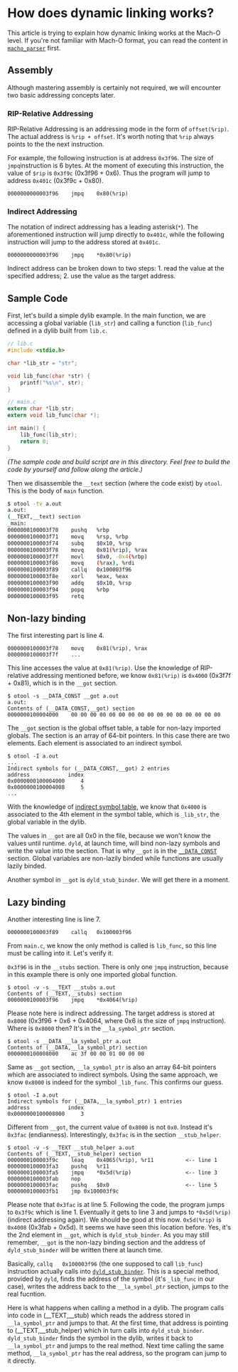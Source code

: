 # How does dynamic linking works?

This article is trying to explain how dynamic linking works at the Mach-O level. If you're not familiar with Mach-O format, you can read the content in [`macho_parser`](https://github.com/qyang-nj/llios/tree/main/macho_parser) first.

## Assembly
Although mastering assembly is certainly not required, we will encounter two basic addressing concepts later.

### RIP-Relative Addressing
RIP-Relative Addressing is an addressing mode in the form of `offset(%rip)`. The actual address is `%rip + offset`. It's worth noting that `%rip` always points to the the next instruction.

For example, the following instruction is at address `0x3f96`. The size of `jmpq`instruction is 6 bytes. At the moment of executing this instruction, the value of `$rip` is `0x3f9c` (0x3f96 + 0x6). Thus the program will jump to address `0x401c` (0x3f9c + 0x80).
```
0000000000003f96    jmpq    0x80(%rip)
```

### Indirect Addressing
The notation of indirect addressing has a leading asterisk(`*`). The aforementioned instruction will jump directly to `0x401c`, while the following instruction will jump to the address stored at `0x401c`.
```
0000000000003f96    jmpq    *0x80(%rip)
```
Indirect address can be broken down to two steps: 1. read the value at the specified address; 2. use the value as the target address.

## Sample Code
First, let's build a simple dylib example. In the main function, we are accessing a global variable (`lib_str`) and calling a function (`lib_func`) defined in a dylib built from `lib.c`.

```c
// lib.c
#include <stdio.h>

char *lib_str = "str";

void lib_func(char *str) {
    printf("%s\n", str);
}

```

``` c
// main.c
extern char *lib_str;
extern void lib_func(char *);

int main() {
    lib_func(lib_str);
    return 0;
}
```
*(The sample code and build script are in this directory. Feel free to build the code by yourself and follow along the article.)*

Then we disassemble the `__text` section (where the code exist) by `otool`. This is the body of `main` function.

``` bash
$ otool -tv a.out
a.out:
(__TEXT,__text) section
_main:
0000000100003f70	pushq	%rbp
0000000100003f71	movq	%rsp, %rbp
0000000100003f74	subq	$0x10, %rsp
0000000100003f78	movq	0x81(%rip), %rax
0000000100003f7f	movl	$0x0, -0x4(%rbp)
0000000100003f86	movq	(%rax), %rdi
0000000100003f89	callq	0x100003f96
0000000100003f8e	xorl	%eax, %eax
0000000100003f90	addq	$0x10, %rsp
0000000100003f94	popq	%rbp
0000000100003f95	retq
```

## Non-lazy binding
The first interesting part is line 4.
```
0000000100003f78    movq    0x81(%rip), %rax
0000000100003f7f    ...
```
This line  accesses the value at `0x81(%rip)`. Use the knowledge of RIP-relative addressing mentioned before, we know `0x81(%rip)` is `0x4000` (0x3f7f + 0x81), which is in the `__got` section.

```
$ otool -s __DATA_CONST __got a.out
a.out:
Contents of (__DATA_CONST,__got) section
0000000100004000	00 00 00 00 00 00 00 00 00 00 00 00 00 00 00 00
```

The `__got` section is the global offset table, a table for non-lazy imported globals. The section is an array of 64-bit pointers. In this case there are two elements. Each element is associated to an indirect symbol.

```
$ otool -I a.out
...
Indirect symbols for (__DATA_CONST,__got) 2 entries
address            index
0x0000000100004000     4
0x0000000100004008     5
...
```

With the knowledge of [indirect symbol table](https://github.com/qyang-nj/llios/tree/main/macho_parser#indirect-symbol-table), we know that `0x4000` is associated to the 4th element in the symbol table, which is `_lib_str`, the global variable in the dylib.

The values in `__got` are all 0x0 in the file, because we won't know the values until runtime. `dyld`, at launch time, will bind non-lazy symbols and write the value into the section. That is why `__got` is in the [`__DATA_CONST`](#__data_const) section. Global variables are non-lazily binded while functions are usually lazily binded.

Another symbol in `__got` is `dyld_stub_binder`. We will get there in a moment.


## Lazy binding
Another interesting line is line 7.
```
0000000100003f89	callq	0x100003f96
```
From `main.c`, we know the only method is called is `lib_func`, so this line must be calling into it. Let's verify it.

`0x3f96` is in the `__stubs` section. There is only one `jmpq` instruction, because in this example there is only one imported global function.
```
$ otool -v -s __TEXT __stubs a.out
Contents of (__TEXT,__stubs) section
0000000100003f96	jmpq	*0x4064(%rip)
```

Please note here is indirect addressing. The target address is stored at `0x8000` (0x3f96 + 0x6 + 0x4064, where 0x6 is the size of `jmpq` instruction). Where is `0x8000` then? It's in the `__la_symbol_ptr` section.
```
$ otool -s __DATA __la_symbol_ptr a.out
Contents of (__DATA,__la_symbol_ptr) section
0000000100008000	ac 3f 00 00 01 00 00 00
```

Same as `__got` section, `__la_symbol_ptr` is also an array 64-bit pointers which are associated to indirect symbols. Using the same approach, we know `0x8000` is indeed for the symbol `_lib_func`. This confirms our guess.
```
$ otool -I a.out
Indirect symbols for (__DATA,__la_symbol_ptr) 1 entries
address            index
0x0000000100008000     3
```

Different from `__got`, the current value of `0x8000` is not `0x0`. Instead it's `0x3fac` (endianness). Interestingly, `0x3fac` is in the section `__stub_helper`.
```
$ otool -v -s __TEXT __stub_helper a.out
Contents of (__TEXT,__stub_helper) section
0000000100003f9c	leaq	0x4065(%rip), %r11          <-- line 1
0000000100003fa3	pushq	%r11
0000000100003fa5	jmpq	*0x5d(%rip)                 <-- line 3
0000000100003fab	nop
0000000100003fac	pushq	$0x0                        <-- line 5
0000000100003fb1	jmp	0x100003f9c
```
Please note that `0x3fac` is at line 5. Following the code, the program jumps to `0x3f9c` which is line 1. Eventually it gets to line 3 and jumps to `*0x5d(%rip)` (indirect addressing again). We should be good at this now. `0x5d(%rip)` is `0x4008` (0x3fab + 0x5d). It seems we have seen this location before. Yes, it's the 2nd element in `__got`, which is `dyld_stub_binder`. As you may still remember, `__got` is the non-lazy binding section and the address of `dyld_stub_binder` will be written there at launch time.

Basically, `callq	0x100003f96` (the one supposed to call `lib_func`) instruction actually calls into [`dyld_stub_binder`](https://opensource.apple.com/source/dyld/dyld-195.5/src/dyld_stub_binder.s.auto.html). This is a special method, provided by `dyld`, finds the address of the symbol (it's `_lib_func` in our case), writes the address back to the `__la_symbol_ptr` section, jumps to the real fucntion.

Here is what happens when calling a method in a dylib. The program calls into code in (__TEXT,__stub) which reads the address stored in `__la_symbol_ptr` and jumps to that. At the first time, that address is pointing to (__TEXT,__stub_helper) which in turn calls into `dyld_stub_binder`. `dyld_stub_binder` finds the symbol in the dylib, writes it back to `__la_symbol_ptr` and jumps to the real method. Next time calling the same method, `__la_symbol_ptr` has the real address, so the program can jump to it directly.
